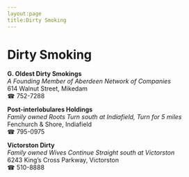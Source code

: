 ```yaml
---
layout:page
title:Dirty Smoking
---
```

# Dirty Smoking

**G. Oldest Dirty Smokings**  
_A Founding Member of Aberdeen Network of Companies_  
614 Walnut Street, Mikedam  
☎ 752-7288



**Post-interlobulares Holdings**  
_Family owned Roots 
Turn south at Indiafield, Turn for 5 miles_  
Fenchurch & Shore, Indiafield  
☎ 795-0975



**Victorston Dirty**  
_Family owned Wives 
Continue Straight south at Victorston_  
6243 King’s Cross Parkway, Victorston  
☎ 510-8888



